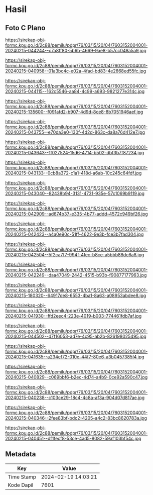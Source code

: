 # Hasil

## Foto C Plano

https://sirekap-obj-formc.kpu.go.id/2c88/pemilu/pdpr/76/03/15/20/04/7603152004001-20240215-044244--c7a8ff80-5b6b-4669-9ae8-b57cc048a5a9.jpg

https://sirekap-obj-formc.kpu.go.id/2c88/pemilu/pdpr/76/03/15/20/04/7603152004001-20240215-040958--01a3bc4c-e02a-4fad-bd83-4e2668ed55fc.jpg

https://sirekap-obj-formc.kpu.go.id/2c88/pemilu/pdpr/76/03/15/20/04/7603152004001-20240215-044115--162c5546-aa84-4c99-a693-9821277e314c.jpg

https://sirekap-obj-formc.kpu.go.id/2c88/pemilu/pdpr/76/03/15/20/04/7603152004001-20240215-135600--f091afd2-b907-4d9d-8ce8-8b7051946aef.jpg

https://sirekap-obj-formc.kpu.go.id/2c88/pemilu/pdpr/76/03/15/20/04/7603152004001-20240215-043755--e70da3e0-130f-4d2d-863c-da8a76d412e7.jpg

https://sirekap-obj-formc.kpu.go.id/2c88/pemilu/pdpr/76/03/15/20/04/7603152004001-20240215-043643--1f027524-15d6-4714-b502-dbf3b7f87234.jpg

https://sirekap-obj-formc.kpu.go.id/2c88/pemilu/pdpr/76/03/15/20/04/7603152004001-20240215-043133--0cb8a372-c1a1-418d-a6ab-10c245c64fdf.jpg

https://sirekap-obj-formc.kpu.go.id/2c88/pemilu/pdpr/76/03/15/20/04/7603152004001-20240215-043040--82438b94-3131-4731-935e-57c1069b9119.jpg

https://sirekap-obj-formc.kpu.go.id/2c88/pemilu/pdpr/76/03/15/20/04/7603152004001-20240215-042909--ad674b37-e335-4b77-addd-4572c949bf26.jpg

https://sirekap-obj-formc.kpu.go.id/2c88/pemilu/pdpr/76/03/15/20/04/7603152004001-20240215-042423--a4a0e90c-51ff-4622-9e3b-fce3b7fad304.jpg

https://sirekap-obj-formc.kpu.go.id/2c88/pemilu/pdpr/76/03/15/20/04/7603152004001-20240215-042504--5f2ca7f7-994f-4fec-b8ce-a5bbb88dc6a8.jpg

https://sirekap-obj-formc.kpu.go.id/2c88/pemilu/pdpr/76/03/15/20/04/7603152004001-20240215-042249--daa47049-2442-4515-b93b-f90877177963.jpg

https://sirekap-obj-formc.kpu.go.id/2c88/pemilu/pdpr/76/03/15/20/04/7603152004001-20240215-180320--64917de8-6553-4ba1-8a63-a08953abdee8.jpg

https://sirekap-obj-formc.kpu.go.id/2c88/pemilu/pdpr/76/03/15/20/04/7603152004001-20240215-041930--ffd2eec4-223e-4019-b003-774461fdb7af.jpg

https://sirekap-obj-formc.kpu.go.id/2c88/pemilu/pdpr/76/03/15/20/04/7603152004001-20240215-044502--d7f16053-ad7e-4c95-ab2b-826198025495.jpg

https://sirekap-obj-formc.kpu.go.id/2c88/pemilu/pdpr/76/03/15/20/04/7603152004001-20240215-041635--a234ef72-010e-44f7-80e6-a3b0457385f4.jpg

https://sirekap-obj-formc.kpu.go.id/2c88/pemilu/pdpr/76/03/15/20/04/7603152004001-20240215-040829--c069bbf6-b2ec-4d74-a4b9-0ce92a590c47.jpg

https://sirekap-obj-formc.kpu.go.id/2c88/pemilu/pdpr/76/03/15/20/04/7603152004001-20240215-040238--c103ce29-18c4-4c8a-af3a-904d07d817ae.jpg

https://sirekap-obj-formc.kpu.go.id/2c88/pemilu/pdpr/76/03/15/20/04/7603152004001-20240215-040346--2fee83bf-bdc2-4205-a4c2-83bc8620783a.jpg

https://sirekap-obj-formc.kpu.go.id/2c88/pemilu/pdpr/76/03/15/20/04/7603152004001-20240215-040451--df1fecf8-53ce-4ad5-8082-59af103bf54c.jpg


## Metadata

| Key        | Value               |
| ---------- | ------------------- |
| Time Stamp | 2024-02-19 14:03:21 |
| Kode Dapil | 7601                |



